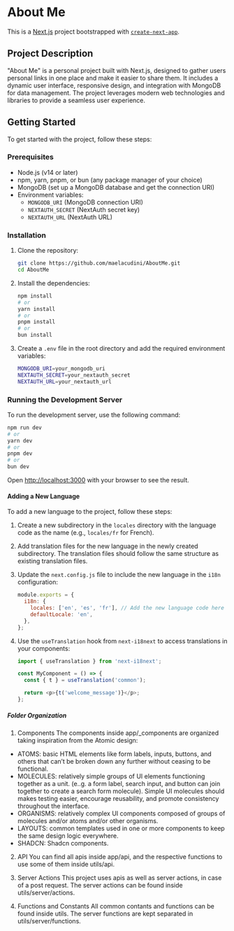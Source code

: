 # About Me

This is a [Next.js](https://nextjs.org) project bootstrapped with [`create-next-app`](https://nextjs.org/docs/app/api-reference/cli/create-next-app).

## Project Description

"About Me" is a personal project built with Next.js, designed to gather users personal links in one place and make it easier to share them. It includes a dynamic user interface, responsive design, and integration with MongoDB for data management. The project leverages modern web technologies and libraries to provide a seamless user experience.

## Getting Started

To get started with the project, follow these steps:

### Prerequisites

- Node.js (v14 or later)
- npm, yarn, pnpm, or bun (any package manager of your choice)
- MongoDB (set up a MongoDB database and get the connection URI)
- Environment variables:
  - `MONGODB_URI` (MongoDB connection URI)
  - `NEXTAUTH_SECRET` (NextAuth secret key)
  - `NEXTAUTH_URL` (NextAuth URL)

### Installation

1. Clone the repository:

   ```bash
   git clone https://github.com/maelacudini/AboutMe.git
   cd AboutMe
   ```

2. Install the dependencies:

   ```bash
   npm install
   # or
   yarn install
   # or
   pnpm install
   # or
   bun install
   ```

3. Create a `.env` file in the root directory and add the required environment variables:

   ```bash
   MONGODB_URI=your_mongodb_uri
   NEXTAUTH_SECRET=your_nextauth_secret
   NEXTAUTH_URL=your_nextauth_url
   ```

### Running the Development Server

To run the development server, use the following command:

```bash
npm run dev
# or
yarn dev
# or
pnpm dev
# or
bun dev
```

Open [http://localhost:3000](http://localhost:3000) with your browser to see the result.

#### Adding a New Language

To add a new language to the project, follow these steps:

1. Create a new subdirectory in the `locales` directory with the language code as the name (e.g., `locales/fr` for French).

2. Add translation files for the new language in the newly created subdirectory. The translation files should follow the same structure as existing translation files.

3. Update the `next.config.js` file to include the new language in the `i18n` configuration:

   ```javascript
   module.exports = {
     i18n: {
       locales: ['en', 'es', 'fr'], // Add the new language code here
       defaultLocale: 'en',
     },
   };
   ```

4. Use the `useTranslation` hook from `next-i18next` to access translations in your components:

   ```javascript
   import { useTranslation } from 'next-i18next';

   const MyComponent = () => {
     const { t } = useTranslation('common');

     return <p>{t('welcome_message')}</p>;
   };
   ```

##### Folder Organization

1. Components
The components inside app/_components are organized taking inspiration from the Atomic design:
- ATOMS: basic HTML elements like form labels, inputs, buttons, and others that can’t be broken down any further without ceasing to be functional.
- MOLECULES: relatively simple groups of UI elements functioning together as a unit. (e..g. a form label, search input, and button can join together to create a search form molecule). Simple UI molecules should makes testing easier, encourage reusability, and promote consistency throughout the interface.
- ORGANISMS: relatively complex UI components composed of groups of molecules and/or atoms and/or other organisms. 
- LAYOUTS: common templates used in one or more components to keep the same design logic everywhere.
- SHADCN: Shadcn components.

2. API
You can find all apis inside app/api, and the respective functions to use some of them inside utils/api.

3. Server Actions
This project uses apis as well as server actions, in case of a post request. The server actions can be found inside utils/server/actions.

4. Functions and Constants
All common contants and functions can be found inside utils. The server functions are kept separated in utils/server/functions.